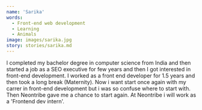 ```yaml
---
name: 'Sarika'
words:
  - Front-end web development
  - Learning
  - Animals
image: images/sarika.jpg
story: stories/sarika.md
---
```


I completed my bachelor degree in computer science from India and then started a job as a SEO executive for few years and then I got interested in front-end development. I worked as a front end developer for 1.5 years and then took a long break (Maternity). Now i want start once again with my carrer in front-end development but i was so confuse where to start with. Then Neontribe gave me a chance to start again. At Neontribe i will work as a 'Frontend dev intern'.
